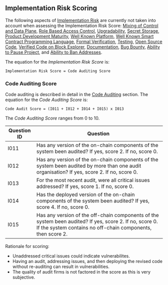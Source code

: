 ## Implementation Risk Scoring

The following aspects of [Implementation Risk](../20categories/30implementation/protocol-implementation-risk.md#protocol-implementation-risk) are currently not taken into account when assessing the Implementation Risk Score: 
[Mixing of Control and Data Plane](../20categories/30implementation/mixing-control-data-flow.md), 
[Role Based Access Control](../20categories/30implementation/access-control.md),
[Upgradability](../20categories/30implementation/upgrade.md),
[Secret Storage](../20categories/30implementation/secret-storage.md),
[Product Development Maturity](../20categories/30implementation/maturity.md),
[Well Known Platform](../20categories/30implementation/known-platform.md),
[Well Known Smart Contract Programming Language](../20categories/30implementation/known-language.md),
[Formal Verification](../20categories/30implementation/formal-verification.md),
[Testing](../20categories/30implementation/testing.md),
[Open Source Code](../20categories/30implementation/open-source.md),
[Verified Code on Block Explorer](../20categories/30implementation/verified-code.md),
[Documentation](../20categories/30implementation/documentation.md),
[Bug Bounty](../20categories/30implementation/bug-bounty.md),
[Ability to Pause Project](../20categories/30implementation/pause.md),
and 
[Ability to Ban Addresses](../20categories/30implementation/ban-address.md).


The equation for the *Implementation Risk Score* is:

```
Implementation Risk Score = Code Auditing Score
```

### Code Auditing Score
Code auditing is described in detail in the [Code Auditing](../20categories/30implementation/audit.md) section. The equation for the *Code Auditing Score* is:

```
Code Audit Score = (I011 + I012 + I014 + I015) x I013
```

The *Code Auditing Score* ranges from 0 to 10.


|Question ID  | Question                     |
|-------------|------------------------------|
| I011        | Has any version of the on-chain components of the system been audited? If yes, score 2. If no, score 0. |
| I012        | Has any version of the on-chain components of the system been audited by more than one audit organisation? If yes, score 2. If no, score 0. |
| I013        | For the most recent audit, were all critical issues addressed? If yes, score 1. If no, score 0. |
| I014        | Has the deployed version of the on-chain components of the system been audited? If yes, score 4. If no, score 0. |
| I015        | Has any version of the off-chain components of the system been audited? If yes, score 2. If no, score 0. If the system contains no off-chain components, then score 2. |

Rationale for scoring:

* Unaddressed critical issues could indicate vulnerabilites.
* Having an audit, addressing issues, and then deploying the revised code without re-auditing can result in vulnerabilities.
* The quality of audit firms is not factored in the score as this is very subjective. 

